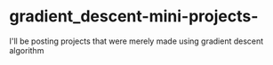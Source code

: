 # gradient_descent-mini-projects-
I'll be posting projects that were merely made using gradient descent algorithm
